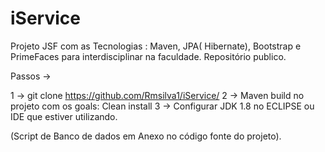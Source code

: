 # iService
Projeto JSF com as Tecnologias : Maven, JPA( Hibernate), Bootstrap e PrimeFaces para interdisciplinar na faculdade. Repositório publico.

Passos ->

1 -> git clone https://github.com/Rmsilva1/iService/
2 -> Maven build no projeto com os goals: Clean install
3 -> Configurar JDK 1.8 no ECLIPSE ou IDE que estiver utilizando.

(Script de Banco de dados em Anexo no código fonte do projeto).
